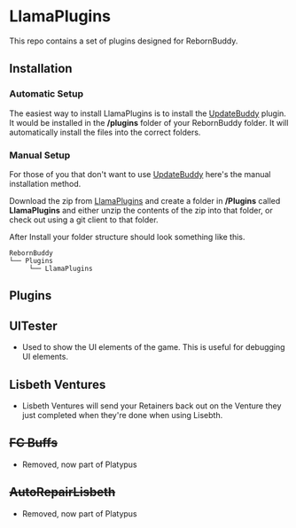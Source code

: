 # LlamaPlugins
This repo contains a set of plugins designed for RebornBuddy.

## Installation

### Automatic Setup

The easiest way to install LlamaPlugins is to install the [UpdateBuddy](https://loader.updatebuddy.net/UpdateBuddy.zip) plugin. It would be installed in the **/plugins** folder of your RebornBuddy folder. It will automatically install the files into the correct folders.

### Manual Setup

For those of you that don't want to use [UpdateBuddy](https://loader.updatebuddy.net/UpdateBuddy.zip) here's the manual installation method.

Download the zip from [LlamaPlugins](https://github.com/nt153133/LlamaPlugins) and create a folder in **/Plugins** called **LlamaPlugins** and either unzip the contents of the zip into that folder, or check out using a git client to that folder.

After Install your folder structure should look something like this.
```
RebornBuddy
└── Plugins
     └── LlamaPlugins
```

## Plugins

## UITester
- Used to show the UI elements of the game. This is useful for debugging UI elements.

## Lisbeth Ventures
- Lisbeth Ventures will send your Retainers back out on the Venture they just completed when they're done when using Lisebth.

## ~~FC Buffs~~
- Removed, now part of Platypus

## ~~AutoRepairLisbeth~~
- Removed, now part of Platypus
